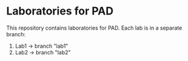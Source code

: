 # Laboratories for PAD
This repository contains laboratories for PAD.
Each lab is in a separate branch:
1. Lab1 -> branch "lab1"
2. Lab2 -> branch "lab2"
